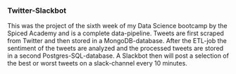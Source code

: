 ### Twitter-Slackbot
This was the project of the sixth week of my Data Science bootcamp by the Spiced Academy and is a complete data-pipeline. Tweets are first scraped from Twitter and then stored in a MongoDB-database. After the ETL-job the sentiment of the tweets are analyzed and the processed tweets are stored in a second Postgres-SQL-database. A Slackbot then will post a selection of the best or worst tweets on a slack-channel every 10 minutes.
